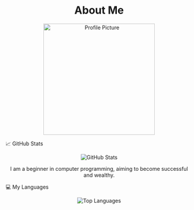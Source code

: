 <h1 align="center">About Me</h1>
<p align="center">
  <img src="https://i.pinimg.com/originals/6f/0d/e7/6f0de73a28fd537202ed6b32a5c9a11f.jpg" alt="Profile Picture" width="300">
</p>
📈 GitHub Stats
<p align="center">
  <img src="https://github-readme-stats.vercel.app/api?username=airlangga2403&show_icons=true&theme=radical" alt="GitHub Stats">
</p>
<p align="center">I am a beginner in computer programming, aiming to become successful and wealthy.</p>
💻 My Languages
<p align="center">
  <img src="https://github-readme-stats.vercel.app/api/top-langs/?username=airlangga2403&layout=compact" alt="Top Languages">
</p>
